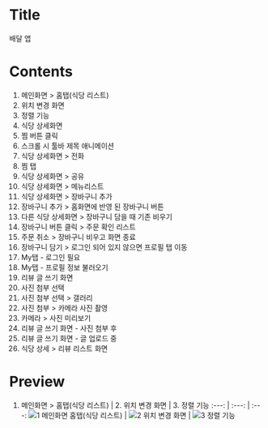 # Title
배달 앱

# Contents
1. 메인화면 > 홈탭(식당 리스트)
2. 위치 변경 화면
3. 정렬 기능
4. 식당 상세화면
5. 찜 버튼 클릭
6. 스크롤 시 툴바 제목 애니메이션
7. 식당 상세화면 > 전화
8. 찜 탭
9. 식당 상세화면 > 공유
10. 식당 상세화면 > 메뉴리스트
11. 식당 상세화면 > 장바구니 추가
12. 장바구니 추가 > 홈화면에 반영 된 장바구니 버튼
13. 다른 식당 상세화면 > 장바구니 담을 때 기존 비우기
14. 장바구니 버튼 클릭 > 주문 확인 리스트
15. 주문 취소 > 장바구니 비우고 화면 종료
16. 장바구니 담기 > 로그인 되어 있지 않으면 프로필 탭 이동
17. My탭 - 로그인 필요
18. My탭 - 프로필 정보 불러오기
19. 리뷰 글 쓰기 화면
20. 사진 첨부 선택
21. 사진 첨부 선택 > 갤러리
22. 사진 첨부 > 카메라 사진 촬영
23. 카메라 > 사진 미리보기
24. 리뷰 글 쓰기 화면 - 사진 첨부 후
25. 리뷰 글 쓰기 화면 - 글 업로드 중
26. 식당 상세 > 리뷰 리스트 화면

# Preview
1. 메인화면 > 홈탭(식당 리스트) | 2. 위치 변경 화면 | 3. 정렬 기능
:---: | :---: | :---:
![1  메인화면  홈탭(식당 리스트)](https://user-images.githubusercontent.com/74343321/147190172-071d3789-35d3-40cd-b346-3bd73405011e.png) | ![2  위치 변경 화면](https://user-images.githubusercontent.com/74343321/147190173-5b9ef5b8-38a2-4387-b1e2-5f7574f974df.png) | ![3  정렬 기능](https://user-images.githubusercontent.com/74343321/147190170-9ec9e0da-3da4-4e07-a914-148beedee08f.png)
